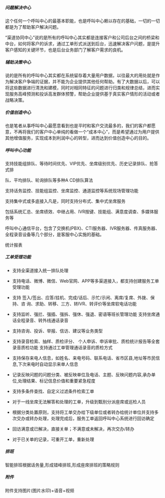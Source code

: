 ##### 问题解决中心

这个任何一个呼叫中心的最基本职能，也是呼叫中心赖以存在的基础，一切的一切都是为了帮助客户解决问题。

“渠道协同中心”说的是所有的呼叫中心其实都是连接客户和公司后台之间的桥梁和中台，如何将客户的诉求，通过工单形式派送到后台，迅速解决客户问题，是提升客户感知的关键环节，也是后台业务部门了解客户需求的良机。

##### 辅助决策中心

说的是所有的呼叫中心其实都在系统留存着大量用户数据，以往最大的用处就是作为解决客户争端的证据，并不能为企业提供其他任何帮助。有了大数据以后，可以将这些数据进行清洗和建模，同时对相同特征的问题进行归类和规律总结，进而实现服务高峰预测和投诉高发群体预警，帮助企业提供基于真实客户情形的活动或者战略决策。

##### 价值创造中心

也是笔者从事呼叫中心最愿意看到也是平时和客户交流最多的，我们的客户都愿意，不再将我们的客户中心单纯的看做一个“成本中心”，而是希望通过为用户提供其他增值服务，实现成本到利润中心的转型，进而达到价值创造中心的目的。

##### 呼叫中心功能

支持技能组排队、等待时间优先、VIP优先、坐席级别优先、历史记录排队、抢答式排

队、平均排队、轮询排队等多种A CD排队算法

支持话务监控、技能组监控、坐席监控、通道监控等系统现场管理功能

支持集中式或多底接入凡是，同时支持分布式、集中式坐席服务

包括系统汇总、坐席绩效、中继占用、IVR按键、技能组、满意度调查、多媒体服务等

呼叫中心通信平台，包含了交换机(PBX)、CTI服务器、IVR服务器、传真服务器、全程录音设备等几个部分，是客服中心实施的基础。

统计报表 

##### 工单受理功能

+ 支持全渠道接入统一排队处理

+ 支持电话、微博、微信、Web官网、APP等多渠道接入，都支持创建服务工单受理功能
+ 支持 签入/签出、应答/挂机、完成/话后、示忙/示闲、离席/复席、外拨、保持、咨 询、求助、转移、三方、转IVR、转评价等坐席软电话功能
+ 支持监听、强拦、强插、强拆、强休、强退、密语等班长管理功能 支持坐席通话全程录音、转外线通话录音

+ 支持咨询、投诉、举报、信访、建议等业务类型
+ 支持录音检索、抽样、质检评分、 个人申诉、申诉审批、质检统计报告等全套录音质检功能 支持通过工单管理通话录音的质检方式

+ 支持保存来电人信息，如姓名、来电号码、联系电话、省市区县,地址等市民信息,下次来电时自动显示来单人信息


+ 记录反映问题的问题分类、被反映单位及电话、主题、反映问题内容,承办单位,处理结果、标记信息价值和重要紧急程度


+ 支持多条件查找、自定义过滤条件检索工单


+ 对于一线坐席无法解答和处理的工单，升级到甄别分派座席或巡检人员


+ 根据分类处置原则，支持将工单交办给下级单位或者转办给统计单位并支持多次交办或转办处理，处理完成后，服务工单返回呼叫中心系统进行回访确定


+ 回访满意或已解决，直接关单；不满意或未解决，再次交办/转办


+ 对于已关单的记录，可重开工单，重新处理

##### 排班

智能排班根据话务量,形成错峰排班,形成座席排班的策略规则

##### 附件

附件支持图片(图片水印)+语音+视频